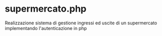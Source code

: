 # supermercato.php
Realizzazione sistema di gestione ingressi ed uscite di un supermercato implementando l'autenticazione in php
